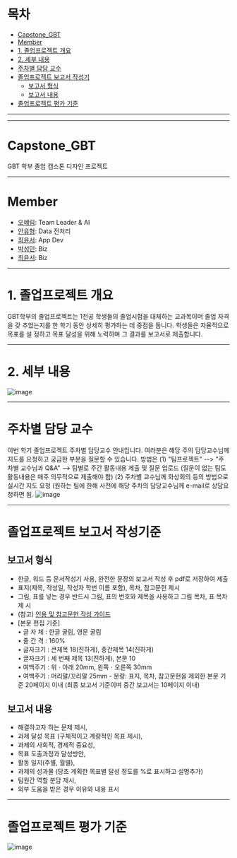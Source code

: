 # 목차





- [Capstone_GBT](#capstone-gbt)
- [Member](#member)
- [1. 졸업프로젝트 개요](#1--졸업프로젝트-개요)
- [2. 세부 내용](#2--세부-내용)
- [주차별 담당 교수](#주차별-담당-교수)
- [졸업프로젝트 보고서 작성기](#졸업프로젝트-보고서-작성기)
  * [보고서 형식](#보고서-형식)
  * [보고서 내용](#보고서-내용)
- [졸업프로젝트 평가 기준](#졸업프로젝트-평가-기준)

-----
-----




# Capstone_GBT
GBT 학부 졸업 캡스톤 디자인 프로젝트  




---

# Member
* [오예림](https://github.com/yerimoh): Team Leader & AI       
* [안유형](https://github.com/Yoohyung): Data 전처리    
* [최윤서](https://github.com/cys1009): App Dev        
* [박성민](): Biz        
* [최윤서](): Biz        


----

# 1. 졸업프로젝트 개요
GBT학부의 졸업프로젝트는 1전공 학생들의 졸업시험을 대체하는 교과목이며 졸업 자격을 갖
추었는지를 한 학기 동안 상세히 평가하는 데 중점을 둡니다. 학생들은 자율적으로 목표를 설
정하고 목표 달성을 위해 노력하며 그 결과를 보고서로 제출합니다.     


----


# 2. 세부 내용  
![image](https://user-images.githubusercontent.com/76824611/188261985-d3f62752-0cce-4ce0-9c88-1800766be984.png)





----

# 주차별 담당 교수   
이번 학기 졸업프로젝트 주차별 담당교수 안내입니다. 여러분은 해당 주의 담당교수님께 지도를 요청하고 궁금한 부분을 질문할 수 있습니다. 방법은 (1) "팀프로젝트" --> "주차별 교수님과 Q&A" --> 팀별로 주간 활동내용 제출 및 질문 업로드 (질문이 없는 팀도 활동내용은 매주 의무적으로 제출해야 함)  (2) 주차별 교수님께 화상회의 등의 방법으로 실시간 지도 요청 (원하는 팀에 한해 사전에 해당 주차의 담당교수님께 e-mail로 상담요청하면 됨. 
![image](https://user-images.githubusercontent.com/76824611/188261955-ffa9ce24-5692-40b1-a65d-189f898a67bf.png)



-----


# 졸업프로젝트 보고서 작성기준

## 보고서 형식
- 한글, 워드 등 문서작성기 사용, 완전한 문장의 보고서 작성 후 pdf로 저장하여 제출    
- 표지(제목, 작성일, 작성자 학번 이름 포함), 목차, 참고문헌 제시       
- 그림, 표를 넣는 경우 반드시 그림, 표의 번호와 제목을 사용하고 그림 목차, 표 목차 제
시      
- (참고) [인용 및 참고문헌 작성 가이드](https://korean.scd.edu.au/pluginfile.php/32123/mod_resource/content/4/%EC%B0%B8%EA%B3%A0%EB%AC%B8%ED%97%8C%20%EC%9E%91%EC%84%B1%EB%B2%95%20-%20%EC%84%9C%EC%9A%B8%EB%8C%80%20%EB%8F%84%EC%84%9C%EA%B4%80.pdf)     
- [본문 편집 기준]    
 • 글 자 체 : 한글 굴림, 영문 굴림   
 • 줄 간 격 : 160%    
 • 글자크기 : 큰제목 18(진하게), 중간제목 14(진하게)   
 • 글자크기 : 세 번째 제목 13(진하게), 본문 10   
 • 여백주기 : 위ㆍ아래 20mm, 왼쪽ㆍ오른쪽 30mm      
 • 여백주기 : 머리말/꼬리말 25mm - 분량: 표지, 목차, 참고문헌을 제외한 본문 기준 20페이지 이내 (최종 보고서 기준이며
중간 보고서는 10페이지 이내)              
 
##  보고서 내용
- 해결하고자 하는 문제 제시,   
- 과제 달성 목표 (구체적이고 계량적인 목표 제시),   
- 과제의 사회적, 경제적 중요성,   
- 목표 도출과정과 달성방안,   
- 활동 일지(주별, 월별),   
- 과제의 성과물 (당초 계획한 목표별 달성 정도를 %로 표시하고 설명추가)    
- 팀원간 역할 분담 제시,   
- 외부 도움을 받은 경우 이유와 내용 표시


-----

# 졸업프로젝트 평가 기준

![image](https://user-images.githubusercontent.com/76824611/188262037-6dbe9cce-6dc6-4fdb-8082-d97e71b3804d.png)



